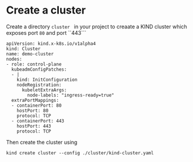 # Create a cluster

Create a directory ``cluster `` in your project to creaate a KIND cluster which exposes port ``80`` and port ``443```

```
apiVersion: kind.x-k8s.io/v1alpha4
kind: Cluster
name: demo-cluster
nodes:
- role: control-plane
  kubeadmConfigPatches:
  - |
    kind: InitConfiguration
    nodeRegistration:
      kubeletExtraArgs:
        node-labels: "ingress-ready=true"
  extraPortMappings:
  - containerPort: 80
    hostPort: 80
    protocol: TCP
  - containerPort: 443
    hostPort: 443
    protocol: TCP
```

Then create the cluster using 

```
kind create cluster --config ./cluster/kind-cluster.yaml
```

